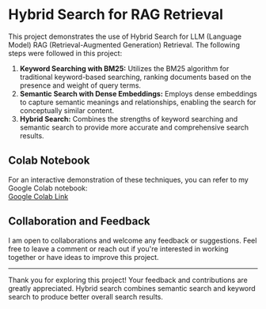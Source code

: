 # Hybrid Search for RAG Retrieval

This project demonstrates the use of Hybrid Search for LLM (Language Model) RAG (Retrieval-Augmented Generation) Retrieval. The following steps were followed in this project:

1. **Keyword Searching with BM25:** Utilizes the BM25 algorithm for traditional keyword-based searching, ranking documents based on the presence and weight of query terms.
2. **Semantic Search with Dense Embeddings:** Employs dense embeddings to capture semantic meanings and relationships, enabling the search for conceptually similar content.
3. **Hybrid Search:** Combines the strengths of keyword searching and semantic search to provide more accurate and comprehensive search results.

## Colab Notebook

For an interactive demonstration of these techniques, you can refer to my Google Colab notebook:  
[Google Colab Link](https://colab.research.google.com/drive/1kJsS9YF8c-N6SKgyT83UPupHbj7h-2ok?usp=sharing)

## Collaboration and Feedback

I am open to collaborations and welcome any feedback or suggestions. Feel free to leave a comment or reach out if you're interested in working together or have ideas to improve this project.

---

Thank you for exploring this project! Your feedback and contributions are greatly appreciated. Hybrid search combines semantic search and keyword search to produce better overall search results.
